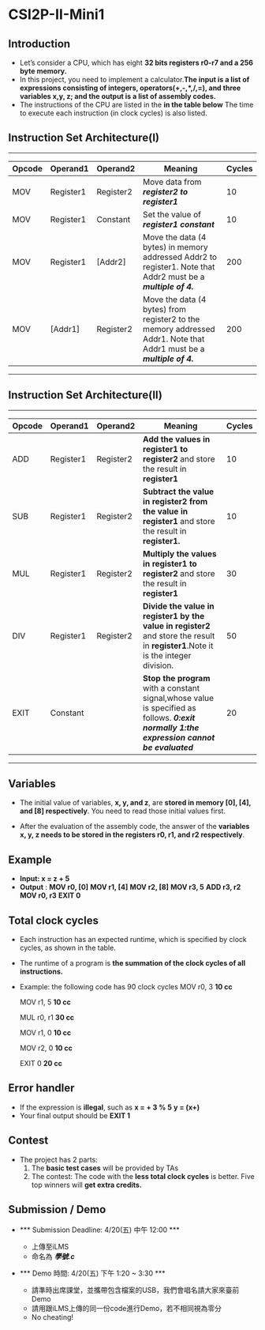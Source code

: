 # CSI2P-II-Mini1



## Introduction

* Let’s consider a CPU, which has eight **32 bits registers r0-r7 and a 256 byte memory.**
* In this project, you need to implement a calculator.**The input is a list of expressions consisting of integers, operators(+,-,*,/,=), and three variables x,y, z; and the output is a list of assembly codes.**
* The instructions of the CPU are listed in the **in the table below** The time to execute each instruction (in clock cycles) is also listed.



## Instruction Set Architecture(I)

****

|Opcode|Operand1|Operand2|Meaning|Cycles|
|---|---|---|---|---|
|MOV|Register1|Register2|Move data from ***register2 to register1***|10|
|MOV|Register1|Constant|Set the value of ***register1 constant***|10|
|MOV|Register1|[Addr2]|Move the data (4 bytes) in memory addressed Addr2 to register1. Note that Addr2 must be a ***multiple of 4.***|200|
|MOV|[Addr1]|Register2|Move the data (4 bytes) from register2 to the memory addressed Addr1. Note that Addr1 must be a ***multiple of 4.***|200|



****

## Instruction Set Architecture(II)

****

|Opcode|Operand1|Operand2|Meaning|Cycles|
|---|---|---|---|---|
|ADD|Register1|Register2|**Add the values in register1 to register2** and store the result in **register1**|10|
|SUB|Register1|Register2|**Subtract the value in register2 from the value in register1** and store the result in **register1.**|10|
|MUL|Register1|Register2|**Multiply the values in register1 to register2** and store the result in **register1**|30|
|DIV|Register1|Register2|**Divide the value in register1 by the value in register2** and store the result in **register1**.Note it is the integer division.|50|
|EXIT|Constant||**Stop the program** with a constant signal,whose value is specified as follows. ***0:exit normally***                       ***1:the expression cannot be evaluated***|20|


****

## Variables

* The initial value of variables, **x, y, and z**, are **stored in memory [0], [4], and [8] respectively**. You need to read those initial values first.

* After the evaluation of the assembly code, the answer of the **variables x, y, z needs to be  stored in the registers r0, r1, and r2 respectively**. 


## Example

* **Input: x = z + 5**
* **Output** :
    **MOV r0, [0]**
    **MOV r1, [4]**
    **MOV r2, [8]** 
    **MOV r3, 5**
    **ADD r3, r2**
    **MOV r0, r3**
    **EXIT 0**

## Total clock cycles

* Each instruction has an expected runtime, which is specified by clock cycles, as shown in the table.
* The runtime of a program is **the summation of the clock cycles of all instructions.**
* Example: the following code has 90 clock cycles
    MOV r0, 3        **10 cc**

    MOV r1, 5        **10 cc**

    MUL r0, r1       **30 cc**

    MOV r1, 0        **10 cc**

    MOV r2, 0        **10 cc**

    EXIT 0           **20 cc**

## Error handler

* If the expression is **illegal**, such as
    **x = + 3 % 5**
    **y = (x+)**
* Your final output should be **EXIT 1**

## Contest

* The project has 2 parts:
    1. The **basic test cases** will be provided by TAs
    2. The contest: The code with the **less total clock cycles** is better. Five top winners will **get extra credits.**

## Submission / Demo

- *** Submission Deadline: 4/20(五) 中午 12:00 ***
	- 上傳至iLMS
	- 命名為 ***學號.c***

- *** Demo 時間: 4/20(五) 下午 1:20 ~ 3:30 ***
    - 請準時出席課堂，並攜帶包含檔案的USB，我們會唱名請大家來臺前Demo
    - 請用跟iLMS上傳的同一份code進行Demo，若不相同視為零分
    - No cheating!

